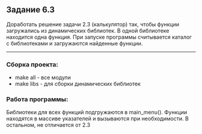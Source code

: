 ## Задание 6.3

Доработать решение задачи 2.3 (калькулятор) так, чтобы
функции загружались из динамических библиотек. В одной библиотеке
находится одна функция. При запуске программы считывается каталог с
библиотеками и загружаются найденные функции.

---

### Сборка проекта:

- make all - все модули
- make libs - для сборки динамических библиотек

### Работа программы:
Библиотеки для всех функций подгружаются в main_menu(). Функции находятся в массиве указателей и вызываются при необходимости. В остальном, не отличается от 2.3

